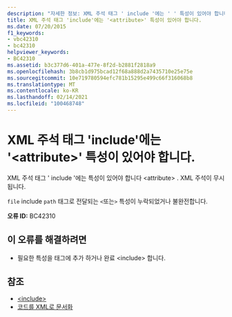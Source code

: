 ```yaml
---
description: "자세한 정보: XML 주석 태그 ' include '에는 ' ' 특성이 있어야 합니다. <attribute>"
title: XML 주석 태그 'include'에는 '<attribute>' 특성이 있어야 합니다.
ms.date: 07/20/2015
f1_keywords:
- vbc42310
- bc42310
helpviewer_keywords:
- BC42310
ms.assetid: b3c377d6-401a-477e-8f2d-b2881f2818a9
ms.openlocfilehash: 3b8cb1d975bcad12f68a888d2a7435710e25e75e
ms.sourcegitcommit: 10e719780594efc781b15295e499c66f316068b8
ms.translationtype: MT
ms.contentlocale: ko-KR
ms.lasthandoff: 02/14/2021
ms.locfileid: "100468748"
---
```

# <a name="xml-comment-tag-include-must-have-a-attribute-attribute"></a>XML 주석 태그 'include'에는 '\<attribute>' 특성이 있어야 합니다.

XML 주석 태그 ' include '에는 특성이 있어야 합니다 \<attribute> . XML 주석이 무시됩니다.  
  
 `file` include `path` 태그로 전달되는 `<`또는`>` 특성이 누락되었거나 불완전합니다.  
  
 **오류 ID:** BC42310  
  
## <a name="to-correct-this-error"></a>이 오류를 해결하려면  
  
- 필요한 특성을 태그에 추가 하거나 완료 \<include> 합니다.  
  
## <a name="see-also"></a>참조

- [\<include>](../language-reference/xmldoc/include.md)
- [코드를 XML로 문서화](../programming-guide/program-structure/documenting-your-code-with-xml.md)
